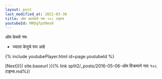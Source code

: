 ```yaml
---
layout: post
last_modified_at: 2021-03-30
title: ओम आत्मवते नमः १०८ टाइम्स
youtubeId: MRDgTpd9mx8
---
```

 
 
 ओम केथवे नमः  
 
 -  ज्याला केतुचे रूप आहे 
 
  
 
  
 
 
 
 
 
 


{% include youtubePlayer.html id=page.youtubeId %}
 
[Next]({{ site.baseurl }}{% link  split2/_posts/2016-05-06-ओम विक्रमाने नाव १०८ टाइम्स.md%})
 

